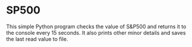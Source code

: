 # SP500
This simple Python program checks the value of S&P500 and returns it to the console every 15 seconds.
It also prints other minor details and saves the last read value to file.

